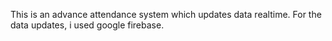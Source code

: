 This is an advance attendance system which updates data realtime. For the data updates, i used google firebase.
